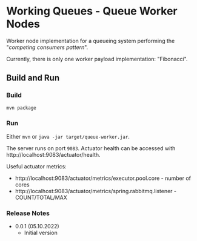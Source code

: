 # Working Queues - Queue Worker Nodes

Worker node implementation for a queueing system performing the "*competing consumers pattern*".

Currently, there is only one worker payload implementation: "Fibonacci".

## Build and Run

### Build

```bash
mvn package
```

### Run

Either `mvn` or `java -jar target/queue-worker.jar`.

The server runs on port `9083`. Actuator health can be accessed with http://localhost:9083/actuator/health.

Useful actuator metrics:

- http://localhost:9083/actuator/metrics/executor.pool.core - number of cores
- http://localhost:9083/actuator/metrics/spring.rabbitmq.listener - COUNT/TOTAL/MAX

### Release Notes

- 0.0.1 (05.10.2022)
  - Initial version
